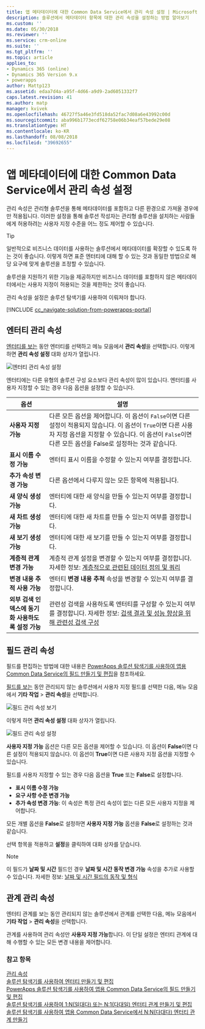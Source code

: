 ```yaml
---
title: 앱 메타데이터에 대한 Common Data Service에서 관리 속성 설정 | Microsoft Docs
description: 솔루션에서 메타데이터 항목에 대한 관리 속성을 설정하는 방법 알아보기
ms.custom: ''
ms.date: 05/30/2018
ms.reviewer: ''
ms.service: crm-online
ms.suite: ''
ms.tgt_pltfrm: ''
ms.topic: article
applies_to:
- Dynamics 365 (online)
- Dynamics 365 Version 9.x
- powerapps
author: Mattp123
ms.assetid: edaa7d4a-a95f-4d66-a9d9-2ad6051332f7
caps.latest.revision: 41
ms.author: matp
manager: kvivek
ms.openlocfilehash: 46727f5a46e3fd518da52fac7d08a6e43992c00d
ms.sourcegitcommit: aba996b1773ecdf62758e06b34eaf57bede29e08
ms.translationtype: HT
ms.contentlocale: ko-KR
ms.lasthandoff: 08/08/2018
ms.locfileid: "39692655"
---
```

# <a name="set-managed-properties-in-common-data-service-for-apps-metadata"></a>앱 메타데이터에 대한 Common Data Service에서 관리 속성 설정 

관리 속성은 관리형 솔루션을 통해 메타데이터를 포함하고 다른 환경으로 가져올 경우에만 적용됩니다. 이러한 설정을 통해 솔루션 작성자는 관리형 솔루션을 설치하는 사람들에게 허용하려는 사용자 지정 수준을 어느 정도 제어할 수 있습니다. 

> [!TIP]
> 일반적으로 비즈니스 데이터를 사용하는 솔루션에서 메타데이터를 확장할 수 있도록 하는 것이 좋습니다. 이렇게 하면 표준 엔터티에 대해 할 수 있는 것과 동일한 방법으로 해당 요구에 맞게 솔루션을 조정할 수 있습니다.
>
>솔루션을 지원하기 위한 기능을 제공하지만 비즈니스 데이터를 포함하지 않은 메타데이터에서는 사용자 지정이 허용되는 것을 제한하는 것이 좋습니다.

관리 속성을 설정은 솔루션 탐색기를 사용하여 이뤄져야 합니다.

[!INCLUDE [cc_navigate-solution-from-powerapps-portal](../../includes/cc_navigate-solution-from-powerapps-portal.md)]

## <a name="entity-managed-properties"></a>엔터티 관리 속성

[엔터티를 보는](create-edit-entities-solution-explorer.md#view-entities) 동안 엔터티를 선택하고 메뉴 모음에서 **관리 속성**을 선택합니다.  이렇게 하면 **관리 속성 설정** 대화 상자가 열립니다.

![엔터티 관리 속성 설정](media/set-managed-properties.png)
  
엔터티에는 다른 유형의 솔루션 구성 요소보다 관리 속성이 많이 있습니다. 엔터티를 사용자 지정할 수 있는 경우 다음 옵션을 설정할 수 있습니다.  

|옵션|설명|
|--|--|
|**사용자 지정 가능** |다른 모든 옵션을 제어합니다. 이 옵션이 `False`이면 다른 설정이 적용되지 않습니다. 이 옵션이 `True`이면 다른 사용자 지정 옵션을 지정할 수 있습니다. 이 옵션이 `False`이면 다른 모든 옵션을 False로 설정하는 것과 같습니다.|
|**표시 이름 수정 가능**|엔터티 표시 이름을 수정할 수 있는지 여부를 결정합니다.|
|**추가 속성 변경 가능** |다른 옵션에서 다루지 않는 모든 항목에 적용됩니다.|
|**새 양식 생성 가능**|엔터티에 대한 새 양식을 만들 수 있는지 여부를 결정합니다.|
|**새 차트 생성 가능**|엔터티에 대한 새 차트를 만들 수 있는지 여부를 결정합니다.|
|**새 보기 생성 가능** |엔터티에 대한 새 보기를 만들 수 있는지 여부를 결정합니다.|
|**계층적 관계 변경 가능**|계층적 관계 설정을 변경할 수 있는지 여부를 결정합니다. 자세한 정보: [계층적으로 관련된 데이터 정의 및 쿼리](define-query-hierarchical-data.md)|
|**변경 내용 추적 사용 가능** |엔터티 **변경 내용 추적** 속성을 변경할 수 있는지 여부를 결정합니다.|
|**외부 검색 인덱스에 동기화 사용하도록 설정 가능** |관련성 검색을 사용하도록 엔터티를 구성할 수 있는지 여부를 결정합니다. 자세한 정보: [검색 결과 및 성능 향상을 위해 관련성 검색 구성](/dynamics365/customer-engagement/admin/configure-relevance-search-organization) |

## <a name="field-managed-properties"></a>필드 관리 속성

필드를 편집하는 방법에 대한 내용은 [PowerApps 솔루션 탐색기를 사용하여 앱용 Common Data Service의 필드 만들기 및 편집](create-edit-field-solution-explorer.md)을 참조하세요.

[필드를 보는](create-edit-field-solution-explorer.md#view-fields) 동안 관리되지 않는 솔루션에서 사용자 지정 필드를 선택한 다음, 메뉴 모음에서 **기타 작업** >  **관리 속성**을 선택합니다.

![필드 관리 속성 보기](media/view-field-managed-properties-solution-explorer.png)  
  
이렇게 하면 **관리 속성 설정** 대화 상자가 열립니다.

![필드 관리 속성 설정](media/set-field-managed-property.png)

**사용자 지정 가능** 옵션은 다른 모든 옵션을 제어할 수 있습니다. 이 옵션이 **False**이면 다른 설정이 적용되지 않습니다. 이 옵션이 **True**이면 다른 사용자 지정 옵션을 지정할 수 있습니다.  
  
필드를 사용자 지정할 수 있는 경우 다음 옵션을 **True** 또는 **False**로 설정합니다.  
  
- **표시 이름 수정 가능**
- **요구 사항 수준 변경 가능** 
- **추가 속성 변경 가능**: 이 속성은 특정 관리 속성이 없는 다른 모든 사용자 지정을 제어합니다.

모든 개별 옵션을 **False**로 설정하면 **사용자 지정 가능** 옵션을 **False**로 설정하는 것과 같습니다.  

선택 항목을 적용하고 **설정**을 클릭하여 대화 상자를 닫습니다.

> [!NOTE]
> 이 필드가 **날짜 및 시간** 필드인 경우 **날짜 및 시간 동작 변경 가능** 속성을 추가로 사용할 수 있습니다. 자세한 정보: [날짜 및 시간 필드의 동작 및 형식](behavior-format-date-time-field.md)

## <a name="relationship-managed-properties"></a>관계 관리 속성

엔터티 관계를 보는 동안 관리되지 않는 솔루션에서 관계를 선택한 다음, 메뉴 모음에서 **기타 작업** > **관리 속성**을 선택합니다.
  
관계를 사용하여 관리 속성만 **사용자 지정 가능**합니다. 이 단일 설정은 엔터티 관계에 대해 수행할 수 있는 모든 변경 내용을 제어합니다. 


### <a name="see-also"></a>참고 항목

[관리 속성](solutions-overview.md#managed-properties)<br />
[솔루션 탐색기를 사용하여 엔터티 만들기 및 편집](create-edit-entities-solution-explorer.md)<br />
[PowerApps 솔루션 탐색기를 사용하여 앱용 Common Data Service의 필드 만들기 및 편집](create-edit-field-solution-explorer.md)<br />
[솔루션 탐색기를 사용하여 1:N(일대다) 또는 N:1(다대일) 엔터티 관계 만들기 및 편집](create-edit-1n-relationships-solution-explorer.md)<br />
[솔루션 탐색기를 사용하여 앱용 Common Data Service에서 N:N(다대다) 엔터티 관계 만들기](create-edit-nn-relationships-solution-explorer.md)